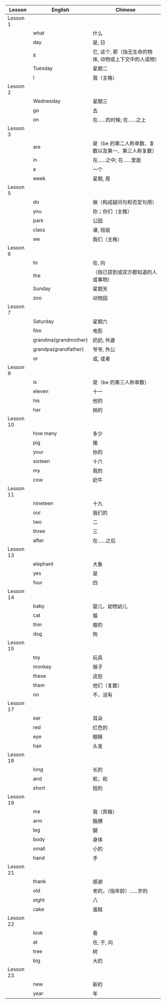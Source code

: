 | Lesson    | English              | Chinese                                                |
|---------  |----------------      |----------------------------------------------          |
| Lesson 1  |                      |                                                        |
|           | what                 | 什么                                                   |
|           | day                  | 是, 日                                                 |
|           | it                   | 它, 这个, 那（指无生命的物体, 动物或上下文中的人或物） |
|           | Tuesday              | 星期二                                                 |
|           | I                    | 我（主格）                                             |
| Lesson 2  |                      |                                                        |
|           | Wednesday            | 星期三                                                 |
|           | go                   | 去                                                     |
|           | on                   | 在......的时候; 在......之上                           |
| Lesson 3  |                      |                                                        |
|           | are                  | 是（be 的第二人称单数、复数以及第一、第三人称复数）    |
|           | in                   | 在......之中; 在......里面                             |
|           | a                    | 一个                                                   |
|           | week                 | 星期, 周                                               |
| Lesson 5  |                      |                                                        |
|           | do                   | 做（构成疑问句和否定句用）                             |
|           | you                  | 你；你们（主格）                                       |
|           | park                 | 公园                                                   |
|           | class                | 课, 班级                                               |
|           | we                   | 我们（主格）                                           |
| Lesson 6  |                      |                                                        |
|           | to                   | 在, 向                                                 |
|           | the                  | （指已提到或双方都知道的人或事物）                     |
|           | Sunday               | 星期天                                                 |
|           | zoo                  | 动物园                                                 |
| Lesson 7  |                      |                                                        |
|           | Saturday             | 星期六                                                 |
|           | film                 | 电影                                                   |
|           | grandma(grandmother) | 奶奶, 外婆                                             |
|           | grandpa(grandfather) | 爷爷, 外公                                             |
|           | or                   | 或, 或者                                               |
| Lesson 9  |                      |                                                        |
|           | is                   | 是（be 的第三人称单数）                                |
|           | eleven               | 十一                                                   |
|           | his                  | 他的                                                   |
|           | her                  | 她的                                                   |
| Lesson 10 |                      |                                                        |
|           | how many             | 多少                                                   |
|           | pig                  | 猪                                                     |
|           | your                 | 你的                                                   |
|           | sixteen              | 十六                                                   |
|           | my                   | 我的                                                   |
|           | cow                  | 奶牛                                                   |
| Lesson 11 |                      |                                                        |
|           | nineteen             | 十九                                                   |
|           | our                  | 我们的                                                 |
|           | two                  | 二                                                     |
|           | three                | 三                                                     |
|           | after                | 在......之后                                           |
| Lesson 13 |                      |                                                        |
|           | elephant             | 大象                                                   |
|           | yes                  | 是                                                     |
|           | four                 | 四                                                     |
| Lesson 14 |                      |                                                        |
|           | baby                 | 婴儿，幼物幼儿                                         |
|           | cat                  | 猫                                                     |
|           | thin                 | 瘦的                                                   |
|           | dog                  | 狗                                                     |
| Lesson 15 |                      |                                                        |
|           | toy                  | 玩具                                                   |
|           | monkey               | 猴子                                                   |
|           | these                | 这些                                                   |
|           | them                 | 他们（复数）                                           |
|           | no                   | 不，没有                                               |
| Lesson 17 |                      |                                                        |
|           | ear                  | 耳朵                                                   |
|           | red                  | 红色的                                                 |
|           | eye                  | 眼睛                                                   |
|           | hair                 | 头发                                                   |
| Lesson 18 |                      |                                                        |
|           | long                 | 长的                                                   |
|           | and                  | 和，和                                                 |
|           | short                | 短的                                                   |
| Lesson 19 |                      |                                                        |
|           | me                   | 我（宾格）                                             |
|           | arm                  | 胳膊                                                   |
|           | leg                  | 腿                                                     |
|           | body                 | 身体                                                   |
|           | small                | 小的                                                   |
|           | hand                 | 手                                                     |
| Lesson 21 |                      |                                                        |
|           | thank                | 感谢                                                   |
|           | old                  | 老的，（指年龄）......岁的                             |
|           | eight                | 八                                                     |
|           | cake                 | 蛋糕                                                   |
| Lesson 22 |                      |                                                        |
|           | look                 | 看                                                     |
|           | at                   | 在, 于, 向                                             |
|           | tree                 | 树                                                     |
|           | big                  | 大的                                                   |
| Lesson 23 |                      |                                                        |
|           | new                  | 新的                                                   |
|           | year                 | 年                                                     |

